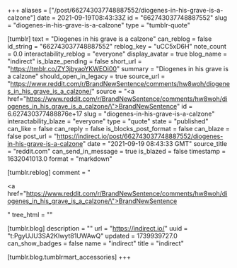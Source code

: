 +++
aliases = ["/post/662743037748887552/diogenes-in-his-grave-is-a-calzone"]
date = 2021-09-19T08:43:33Z
id = "662743037748887552"
slug = "diogenes-in-his-grave-is-a-calzone"
type = "tumblr-quote"

[tumblr]
text = "Diogenes in his grave is a calzone"
can_reblog = false
id_string = "662743037748887552"
reblog_key = "uCC5xD6H"
note_count = 0.0
interactability_reblog = "everyone"
display_avatar = true
blog_name = "indirect"
is_blaze_pending = false
short_url = "https://tmblr.co/ZY3jbyaoYKWEOi00"
summary = "Diogenes in his grave is a calzone"
should_open_in_legacy = true
source_url = "https://www.reddit.com/r/BrandNewSentence/comments/hw8woh/diogenes_in_his_grave_is_a_calzone/"
source = "<a href=\"https://www.reddit.com/r/BrandNewSentence/comments/hw8woh/diogenes_in_his_grave_is_a_calzone/\">BrandNewSentence</a>"
id = 6.627430377488876e+17
slug = "diogenes-in-his-grave-is-a-calzone"
interactability_blaze = "everyone"
type = "quote"
state = "published"
can_like = false
can_reply = false
is_blocks_post_format = false
can_blaze = false
post_url = "https://indirect.io/post/662743037748887552/diogenes-in-his-grave-is-a-calzone"
date = "2021-09-19 08:43:33 GMT"
source_title = "reddit.com"
can_send_in_message = true
is_blazed = false
timestamp = 1632041013.0
format = "markdown"

[tumblr.reblog]
comment = "<p><a href=\"https://www.reddit.com/r/BrandNewSentence/comments/hw8woh/diogenes_in_his_grave_is_a_calzone/\">BrandNewSentence</a></p>"
tree_html = ""

[tumblr.blog]
description = ""
url = "https://indirect.io/"
uuid = "t:PgyUJU3SA2Klwyt81UWAwQ"
updated = 1739939727.0
can_show_badges = false
name = "indirect"
title = "indirect"

[tumblr.blog.tumblrmart_accessories]
+++
